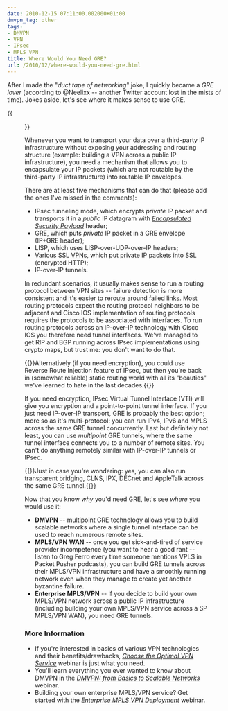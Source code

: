 ```yaml
---
date: 2010-12-15 07:11:00.002000+01:00
dmvpn_tag: other
tags:
- DMVPN
- VPN
- IPsec
- MPLS VPN
title: Where Would You Need GRE?
url: /2010/12/where-would-you-need-gre.html
---
```

After I made the "_duct tape of networking_" joke, I quickly became a *GRE lover* (according to @Neelixx -- another Twitter account lost in the mists of time). Jokes aside, let's see where it makes sense to use GRE.

{{<figure src="/2010/12/networking-duct-tape.jpg">}}
<!--more-->
Whenever you want to transport your data over a third-party IP infrastructure without exposing your addressing and routing structure (example: building a VPN across a public IP infrastructure), you need a mechanism that allows you to encapsulate your IP packets (which are not routable by the third-party IP infrastructure) into routable IP envelopes.

There are at least five mechanisms that can do that (please add the ones I've missed in the comments):

-   IPsec tunneling mode, which encrypts *private* IP packet and transports it in a *public* IP datagram with [*Encapsulated Security Payload*](#Encapsulating_Security_Payload) header;
-   GRE, which puts *private* IP packet in a GRE envelope (IP+GRE header);
-   LISP, which uses LISP-over-UDP-over-IP headers;
-   Various SSL VPNs, which put private IP packets into SSL (encrypted HTTP);
-   IP-over-IP tunnels.

In redundant scenarios, it usually makes sense to run a routing protocol between VPN sites -- failure detection is more consistent and it's easier to reroute around failed links. Most routing protocols expect the routing protocol neighbors to be adjacent and Cisco IOS implementation of routing protocols requires the protocols to be associated with interfaces. To run routing protocols across an IP-over-IP technology with Cisco IOS you therefore need tunnel interfaces. We've managed to get RIP and BGP running across IPsec implementations using crypto maps, but trust me: you don't want to do that.

{{<note>}}Alternatively (if you need encryption), you could use Reverse Route Injection feature of IPsec, but then you're back in (somewhat reliable) static routing world with all its "beauties" we've learned to hate in the last decades.{{</note>}}

If you need encryption, IPsec Virtual Tunnel Interface (VTI) will give you encryption and a point-to-point tunnel interface. If you just need IP-over-IP transport, GRE is probably the best option; more so as it's multi-protocol: you can run IPv4, IPv6 and MPLS across the same GRE tunnel concurrently. Last but definitely not least, you can use *multipoint* GRE tunnels, where the same tunnel interface connects you to a number of remote sites. You can't do anything remotely similar with IP-over-IP tunnels or IPsec.

{{<note>}}Just in case you're wondering: yes, you can also run transparent bridging, CLNS, IPX, DECnet and AppleTalk across the same GRE tunnel.{{</note>}}

Now that you know *why* you'd need GRE, let's see *where* you would use it:

-   **DMVPN** -- multipoint GRE technology allows you to build scalable networks where a single tunnel interface can be used to reach numerous remote sites.
-   **MPLS/VPN** **WAN** -- once you get sick-and-tired of service provider incompetence (you want to hear a good rant -- listen to Greg Ferro every time someone mentions VPLS in Packet Pusher podcasts), you can build GRE tunnels across their MPLS/VPN infrastructure and have a smoothly running network even when they manage to create yet another byzantine failure.
-   **Enterprise MPLS/VPN** -- if you decide to build your own MPLS/VPN network across a public IP infrastructure (including building your own MPLS/VPN service across a SP MPLS/VPN WAN), you need GRE tunnels.

### More Information

-   If you're interested in basics of various VPN technologies and their benefits/drawbacks, [*Choose the Optimal VPN Service*](https://www.ipspace.net/Choose_the_optimal_VPN_service) webinar is just what you need.
-   You'll learn everything you ever wanted to know about DMVPN in the [*DMVPN:* *from Basics to Scalable Networks*](https://www.ipspace.net/DMVPN) webinar.
-   Building your own enterprise MPLS/VPN service? Get started with the [*Enterprise MPLS VPN Deployment*](https://www.ipspace.net/EnterpriseMPLS) webinar.
